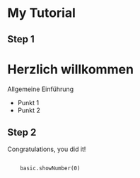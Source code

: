 # My Tutorial

## Step 1 
# Herzlich willkommen
Allgemeine Einführung
+ Punkt 1
+ Punkt 2

## Step 2
Congratulations, you did it!
```blocks

    basic.showNumber(0)
```
<script src="https://makecode.com/gh-pages-embed.js"></script><script>makeCodeRender("{{ site.makecode.home_url }}", "{{ site.github.owner_name }}/{{ site.github.repository_name }}");</script>